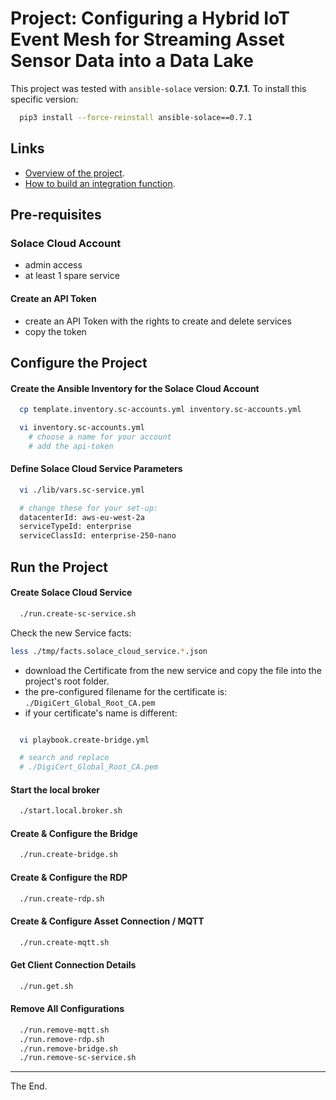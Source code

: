 # Project: Configuring a Hybrid IoT Event Mesh for Streaming Asset Sensor Data into a Data Lake

This project was tested with `ansible-solace` version: **0.7.1**.
To install this specific version:
````bash
  pip3 install --force-reinstall ansible-solace==0.7.1
````

## Links

  - [Overview of the project](./ProjectOverview.md).
  - [How to build an integration function](./IntegrationFunction.md).


## Pre-requisites

### Solace Cloud Account

- admin access
- at least 1 spare service

#### Create an API Token

- create an API Token with the rights to create and delete services
- copy the token

## Configure the Project

#### Create the Ansible Inventory for the Solace Cloud Account

````bash
  cp template.inventory.sc-accounts.yml inventory.sc-accounts.yml

  vi inventory.sc-accounts.yml
    # choose a name for your account
    # add the api-token

````
#### Define Solace Cloud Service Parameters

````bash
  vi ./lib/vars.sc-service.yml

  # change these for your set-up:
  datacenterId: aws-eu-west-2a
  serviceTypeId: enterprise
  serviceClassId: enterprise-250-nano

````

## Run the Project

#### Create Solace Cloud Service

````bash
  ./run.create-sc-service.sh
````

Check the new Service facts:
````bash
less ./tmp/facts.solace_cloud_service.*.json
````

- download the Certificate from the new service and copy the file into the project's root folder.
- the pre-configured filename for the certificate is: `./DigiCert_Global_Root_CA.pem`
- if your certificate's name is different:

````bash

  vi playbook.create-bridge.yml

  # search and replace
  # ./DigiCert_Global_Root_CA.pem

````

#### Start the local broker

````bash
  ./start.local.broker.sh
````

#### Create & Configure the Bridge

````bash
  ./run.create-bridge.sh
````

#### Create & Configure the RDP

````bash
  ./run.create-rdp.sh
````

#### Create & Configure Asset Connection / MQTT

````bash
  ./run.create-mqtt.sh
````

#### Get Client Connection Details

````bash
  ./run.get.sh
````

#### Remove All Configurations

````bash
  ./run.remove-mqtt.sh
  ./run.remove-rdp.sh
  ./run.remove-bridge.sh
  ./run.remove-sc-service.sh
````

---
The End.
